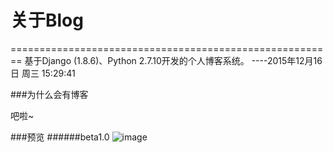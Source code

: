 # 关于Blog
========================================================
基于Django (1.8.6)、Python 2.7.10开发的个人博客系统。
                                                              ----2015年12月16日  周三  15:29:41
                                                              
###为什么会有博客

吧啦~




###预览
######beta1.0
![image]("https://github.com/FantasRu/Blog_django/blob/master/beta.png")
